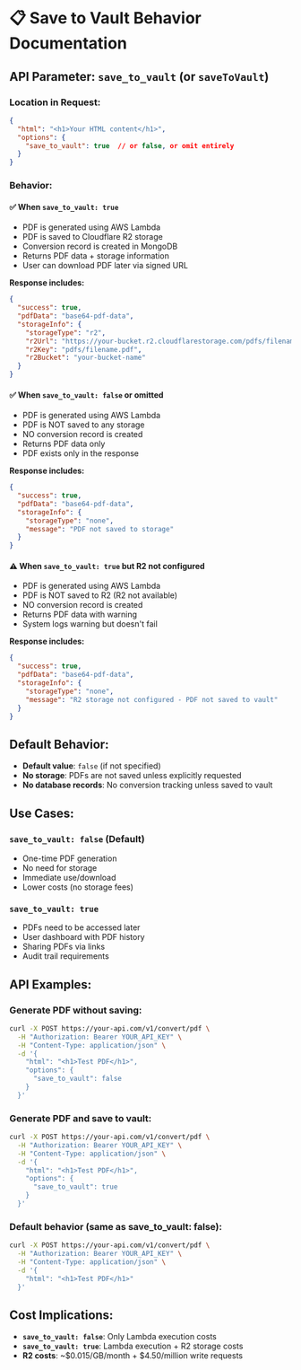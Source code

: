 # 📋 Save to Vault Behavior Documentation

## **API Parameter: `save_to_vault` (or `saveToVault`)**

### **Location in Request:**
```json
{
  "html": "<h1>Your HTML content</h1>",
  "options": {
    "save_to_vault": true  // or false, or omit entirely
  }
}
```

### **Behavior:**

#### **✅ When `save_to_vault: true`**
- PDF is generated using AWS Lambda
- PDF is saved to Cloudflare R2 storage
- Conversion record is created in MongoDB
- Returns PDF data + storage information
- User can download PDF later via signed URL

**Response includes:**
```json
{
  "success": true,
  "pdfData": "base64-pdf-data",
  "storageInfo": {
    "storageType": "r2",
    "r2Url": "https://your-bucket.r2.cloudflarestorage.com/pdfs/filename.pdf",
    "r2Key": "pdfs/filename.pdf",
    "r2Bucket": "your-bucket-name"
  }
}
```

#### **✅ When `save_to_vault: false` or omitted**
- PDF is generated using AWS Lambda
- PDF is NOT saved to any storage
- NO conversion record is created
- Returns PDF data only
- PDF exists only in the response

**Response includes:**
```json
{
  "success": true,
  "pdfData": "base64-pdf-data",
  "storageInfo": {
    "storageType": "none",
    "message": "PDF not saved to storage"
  }
}
```

#### **⚠️ When `save_to_vault: true` but R2 not configured**
- PDF is generated using AWS Lambda
- PDF is NOT saved to R2 (R2 not available)
- NO conversion record is created
- Returns PDF data with warning
- System logs warning but doesn't fail

**Response includes:**
```json
{
  "success": true,
  "pdfData": "base64-pdf-data",
  "storageInfo": {
    "storageType": "none",
    "message": "R2 storage not configured - PDF not saved to vault"
  }
}
```

## **Default Behavior:**
- **Default value**: `false` (if not specified)
- **No storage**: PDFs are not saved unless explicitly requested
- **No database records**: No conversion tracking unless saved to vault

## **Use Cases:**

### **`save_to_vault: false` (Default)**
- One-time PDF generation
- No need for storage
- Immediate use/download
- Lower costs (no storage fees)

### **`save_to_vault: true`**
- PDFs need to be accessed later
- User dashboard with PDF history
- Sharing PDFs via links
- Audit trail requirements

## **API Examples:**

### **Generate PDF without saving:**
```bash
curl -X POST https://your-api.com/v1/convert/pdf \
  -H "Authorization: Bearer YOUR_API_KEY" \
  -H "Content-Type: application/json" \
  -d '{
    "html": "<h1>Test PDF</h1>",
    "options": {
      "save_to_vault": false
    }
  }'
```

### **Generate PDF and save to vault:**
```bash
curl -X POST https://your-api.com/v1/convert/pdf \
  -H "Authorization: Bearer YOUR_API_KEY" \
  -H "Content-Type: application/json" \
  -d '{
    "html": "<h1>Test PDF</h1>",
    "options": {
      "save_to_vault": true
    }
  }'
```

### **Default behavior (same as save_to_vault: false):**
```bash
curl -X POST https://your-api.com/v1/convert/pdf \
  -H "Authorization: Bearer YOUR_API_KEY" \
  -H "Content-Type: application/json" \
  -d '{
    "html": "<h1>Test PDF</h1>"
  }'
```

## **Cost Implications:**
- **`save_to_vault: false`**: Only Lambda execution costs
- **`save_to_vault: true`**: Lambda execution + R2 storage costs
- **R2 costs**: ~$0.015/GB/month + $4.50/million write requests
